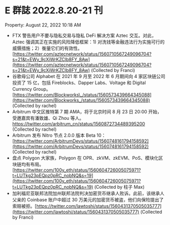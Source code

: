 # E 群誌 2022.8.20-21 刊

Property: August 22, 2022 10:18 AM

- FTX 警告用户不要与隐私交易与隐私 DeFi 解决方案 Aztec 交互。对此，Aztec 强调其正在实施的风险降低框架：1) 对洗钱等金融违法行为实施可行的威慑措施；2）衡量它们的有效性。[https://twitter.com/aztecnetwork/status/1560710567249096704?s=21&t=EWy_9cXiWrKZClb8FY_8Aw](https://twitter.com/aztecnetwork/status/1560710567249096704?s=21&t=EWy_9cXiWrKZClb8FY_8Aw) (Collected by Franci)
- 谷歌母公司 Alphabet 在 2021 年 9 月至 2022 年 6 月期间向 4 家区块链公司投资了 15 亿，包括 Fireblocks、Dapper Labs、Voltage 和 Digital Currency Group。[https://twitter.com/Blockworks\_/status/1560573439664345088](https://twitter.com/Blockworks_/status/1560573439664345088) (Collected by rachel)
- Arbitrum 中文区推特第 7 期 AMA，将于北京时间 8 月 23 日 20:00 开始，受邀嘉宾有潘致雄、Qi Zhou 等人。https://twitter.com/arbitrum_cn/status/1560872734489395200 (Collected by rachel)
- Arbitrum 发布 Nitro 节点 2.0.0 版本 Beta 10：[https://twitter.com/ArbitrumDevs/status/1560748161794158592](https://twitter.com/ArbitrumDevs/status/1560748161794158592) (Collected by rachel)
- 盘点 Polygon 大家族，Polygon 在 OPR、zkVM、zkEVM、PoS、模块化区块链均有布局。[https://twitter.com/100y_eth/status/1560604726005075971?t=LUTkg23pEQpz0pRC_nobNQ&s=19](https://twitter.com/100y_eth/status/1560604726005075971?t=LUTkg23pEQpz0pRC_nobNQ&s=19) (Collected by 柱子 Max)
- 加利福尼亚联邦法院加州联邦法院判决加密货币继承人败诉。此前，该继承人父亲的 Coinbase 账户中超过 30 万美元的加密货币被盗，他们向保险提出了索赔被拒。[https://twitter.com/lawtoshi/status/1560431370505035777](https://twitter.com/lawtoshi/status/1560431370505035777) (Collected by Franci)
